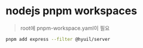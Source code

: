 # nodejs pnpm workspaces

> root에 pnpm-workspace.yaml이 필요

```sh
pnpm add express --filter @hyuil/server
```
